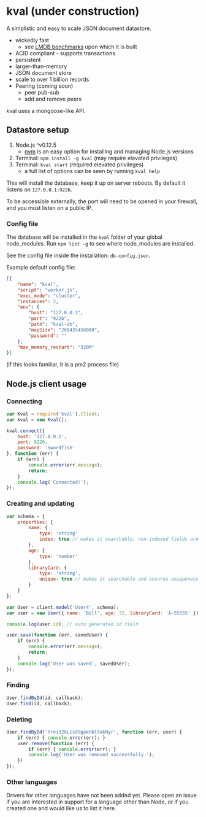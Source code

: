 # kval (under construction)

A simplistic and easy to scale JSON document datastore.

- wickedly fast
    - see [LMDB benchmarks](http://symas.com/mdb/#bench) upon which it is built
- ACID compliant - supports transactions
- persistent
- larger-than-memory
- JSON document store
- scale to over 1 billion records
- Peering (coming soon)
    - peer pub-sub
    - add and remove peers

kval uses a mongoose-like API.

## Datastore setup

1. Node.js ^v0.12.5
    - [nvm](https://github.com/creationix/nvm) is an easy option for installing and managing Node.js versions
1. Terminal: `npm install -g kval` (may require elevated privileges)
1. Terminal: `kval start` (required elevated privileges)
    - a full list of options can be seen by running `kval help`

This will install the database, keep it up on server reboots. By default
it listens on `127.0.0.1:9226`.

To be accessible externally, the port will need to be opened in your
firewall, and you must listen on a public IP.

### Config file

The database will be installed in the `kval` folder of your global node_modules.
Run `npm list -g` to see where node_modules are installed.

See the config file inside the installation: `db-config.json`.

Example default config file:

```json
[{
    "name": "kval",
    "script": "worker.js",
    "exec_mode": "cluster",
    "instances": 2,
    "env": {
        "host": "127.0.0.1",
        "port": "9226",
        "path": "kval-db",
        "mapSize": "268435456000",
        "password": ""
    },
    "max_memory_restart": "320M"
}]
```

(if this looks familiar, it is a pm2 process file)


## Node.js client usage

### Connecting

```javascript
var Kval = require('kval').Client;
var kval = new Kval();

kval.connect({
    host: '127.0.0.1',
    port: 9226,
    password: 'swordfish'
}, function (err) {
    if (err) {
        console.error(err.message);
        return;
    }
    console.log('Connected!');
});
```

### Creating and updating

```javascript
var schema = {
    properties: {
        name: {
            type: 'string'
            index: true // makes it searchable, non-indexed fields are not
        },
        age: {
            type: 'number'
        },
        libraryCard: {
            type: 'string',
            unique: true // makes it searchable and ensures uniqueness
        }
    }
};

var User = client.model('User4', schema);
var user = new User({ name: 'Bill', age: 32, libraryCard: 'A-55555' });

console.log(user.id); // auto generated id field

user.save(function (err, savedUser) {
    if (err) {
        console.error(err.message);
        return;
    }
    console.log('User was saved', savedUser);
});
```

### Finding

```javascript
User.findById(id, callback);
User.find(id, callback);
```

### Deleting

```javascript
User.findById('Yrei32kLisd9gaknbl9akNyr', function (err, user) {
    if (err) { console.error(err); }
    user.remove(function (err) {
        if (err) { console.error(err); }
        console.log('User was removed successfully.');
    })
});
```

### Other languages

Drivers for other languages have not been added yet. Please open an issue
if you are interested in support for a language other than Node, or if you
created one and would like us to list it here.
